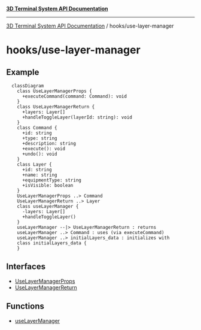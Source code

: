 [**3D Terminal System API Documentation**](../../README.md)

***

[3D Terminal System API Documentation](../../README.md) / hooks/use-layer-manager

# hooks/use-layer-manager

## Example

```mermaid
  classDiagram
    class UseLayerManagerProps {
      +executeCommand(command: Command): void
    }
    class UseLayerManagerReturn {
      +layers: Layer[]
      +handleToggleLayer(layerId: string): void
    }
    class Command {
      +id: string
      +type: string
      +description: string
      +execute(): void
      +undo(): void
    }
    class Layer {
      +id: string
      +name: string
      +equipmentType: string
      +isVisible: boolean
    }
    UseLayerManagerProps ..> Command
    UseLayerManagerReturn ..> Layer
    class useLayerManager {
      -layers: Layer[]
      +handleToggleLayer()
    }
    useLayerManager --|> UseLayerManagerReturn : returns
    useLayerManager ..> Command : uses (via executeCommand)
    useLayerManager ..> initialLayers_data : initializes with
    class initialLayers_data {
    }
```

## Interfaces

- [UseLayerManagerProps](interfaces/UseLayerManagerProps.md)
- [UseLayerManagerReturn](interfaces/UseLayerManagerReturn.md)

## Functions

- [useLayerManager](functions/useLayerManager.md)
